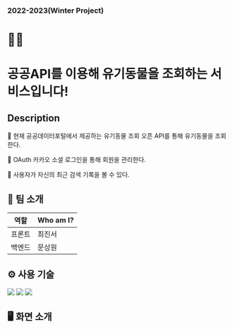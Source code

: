 ### 2022-2023(Winter Project)

# 🐶🐱

# 공공API를 이용해 유기동물을 조회하는 서비스입니다!

## Description

🔎 현재 공공데이터포털에서 제공하는 유기동물 조회 오픈 API를 통해 유기동물을 조회한다.

🔑 OAuth 카카오 소셜 로그인을 통해 회원을 관리한다.

🧾 사용자가 자신의 최근 검색 기록을 볼 수 있다.

## 🤹 팀 소개
| 역할       | Who am I?    |
| ---------- | ------------ |
| 프론트     | 최진서       |
| 백엔드     | 문상원       |

## ⚙️ 사용 기술
<img src="https://img.shields.io/badge/react-61DAFB?style=for-the-badge&logo=react&logoColor=black">
<img src="https://img.shields.io/badge/TypeScript-3178C6?style=flat-square&logo=TypeScript&logoColor=white"/>
<img src="https://img.shields.io/badge/Recoil-FD2251?style=flat-square&logo=Recoil&logoColor=white"/>

## 🖥 화면 소개
